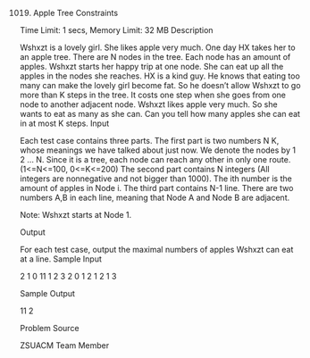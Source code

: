 1019. Apple Tree
Constraints

Time Limit: 1 secs, Memory Limit: 32 MB
Description

Wshxzt is a lovely girl. She likes apple very much. One day HX takes her to an apple tree. There are N nodes in the tree. Each node has an amount of apples. Wshxzt starts her happy trip at one node. She can eat up all the apples in the nodes she reaches. HX is a kind guy. He knows that eating too many can make the lovely girl become fat. So he doesn’t allow Wshxzt to go more than K steps in the tree. It costs one step when she goes from one node to another adjacent node. Wshxzt likes apple very much. So she wants to eat as many as she can. Can you tell how many apples she can eat in at most K steps.
Input

Each test case contains three parts.
The first part is two numbers N K, whose meanings we have talked about just now. We denote the nodes by 1 2 … N. Since it is a tree, each node can reach any other in only one route. (1<=N<=100, 0<=K<=200)
The second part contains N integers (All integers are nonnegative and not bigger than 1000). The ith number is the amount of apples in Node i.
The third part contains N-1 line. There are two numbers A,B in each line, meaning that Node A and Node B are adjacent.

Note: Wshxzt starts at Node 1.

Output

For each test case, output the maximal numbers of apples Wshxzt can eat at a line.
Sample Input

2 1 
0 11
1 2
3 2
0 1 2
1 2
1 3

Sample Output

11
2

Problem Source

ZSUACM Team Member

